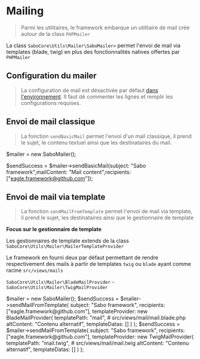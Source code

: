 # Mailing

> Parmi les utilitaires, le framework embarque un utilitaire de mail crée autour de la class <code>PHPMailer</code>

La class <code>SaboCore\Utils\Mailer\SaboMailer></code> permet l'envoi de mail via templates (blade, twig) en plus des fonctionnalités natives offertes par <code>PHPMailer</code>

## Configuration du mailer

> La configuration de mail est désactivée par défaut [dans l'environnement](configuration_elements.md#env-php). Il faut dé commenter les lignes et remplir les configurations requises.

## Envoi de mail classique
    
> La fonction <code>sendBasicMail</code> permet l'envoi d'un mail classique, il prend le sujet, le contenu textuel ainsi que les destinataires du mail.

<code-block lang="php">
$mailer = new SaboMailer();

$sendSuccess = $mailer->sendBasicMail(subject: "Sabo framework",mailContent: "Mail content",recipients: ["eagle.framework@github.com"]);
</code-block>

## Envoi de mail via template

> La fonction <code>sendMailFromTemplate</code> permet l'envoi de mail via template, il prend le sujet, les destinataires ainsi que le gestionnaire de template

**Focus sur le gestionnaire de template**

Les gestionnaires de template extends de la class <code>SaboCore\Utils\Mailer\MailerTemplateProvider</code>

Le framework en fourni deux par défaut permettant de rendre respectivement des mails à partir de templates <code>twig</code> ou <code>blade</code> ayant comme racine <code>src/views/mails</code>

<code>SaboCore\Utils\Mailer\BladeMailProvider</code> - <code>SaboCore\Utils\Mailer\TwigMailProvider</code>

<code-block lang="php">
$mailer = new SaboMailer();
$sendSuccess = $mailer->sendMailFromTemplate(
    subject: "Sabo framework",
    recipients: ["eagle.framework@github.com"],
    templateProvider: new BladeMailProvider(
        templatePath: "mail", # src/views/mail/mail.blade.php
        altContent: "Contenu alternatif",
        templateDatas: []
    )   
);
$sendSuccess = $mailer->sendMailFromTemplate(
    subject: "Sabo framework",
    recipients: ["eagle.framework@github.com"],
    templateProvider: new TwigMailProvider(
        templatePath: "mail.twig", # src/views/mail/mail.twig
        altContent: "Contenu alternatif",
        templateDatas: []
    )   
);
</code-block>


